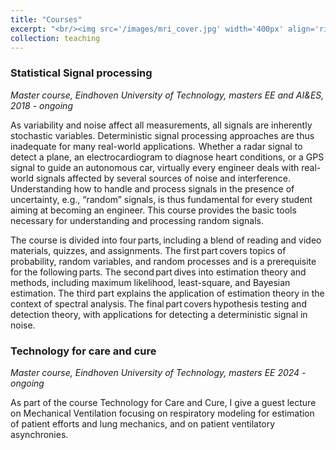 ```yaml
---
title: "Courses"
excerpt: "<br/><img src='/images/mri_cover.jpg' width='400px' align='right'>  I am responsible teacher for the course Statistical Signal Processing (5CTA0) and guest lecturer for the course Technology for Care and Cure (5LSN0)"
collection: teaching
---
```


### Statistical Signal processing
*Master course, Eindhoven University of Technology, masters EE and AI&ES, 2018 - ongoing*

As variability and noise affect all measurements, all signals are inherently stochastic variables. Deterministic signal processing approaches are thus inadequate for many real-world applications.  Whether a radar signal to detect a plane, an electrocardiogram to diagnose heart conditions, or a GPS signal to guide an autonomous car, virtually every engineer deals with real-world signals affected by several sources of noise and interference. Understanding how to handle and process signals in the presence of uncertainty, e.g., “random” signals, is thus fundamental for every student aiming at becoming an engineer. This course provides the basic tools necessary for understanding and processing random signals. 

The course is divided into four parts, including a blend of reading and video materials, quizzes, and assignments. The first part covers topics of probability, random variables, and random processes and is a prerequisite for the following parts. The second part dives into estimation theory and methods, including maximum likelihood, least-square, and Bayesian estimation. The third part explains the application of estimation theory in the context of spectral analysis. The final part covers hypothesis testing and detection theory, with applications for detecting a deterministic signal in noise. 

### Technology for care and cure
*Master course, Eindhoven University of Technology, masters EE  2024 - ongoing*

As part of the course Technology for Care and Cure, I give a guest lecture on Mechanical Ventilation focusing on respiratory modeling for estimation of patient efforts and lung mechanics, and on patient ventilatory asynchronies.